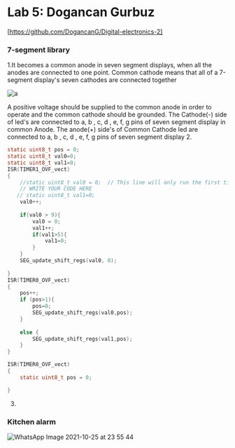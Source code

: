 # Lab 5: Dogancan Gurbuz



   [https://github.com/DogancanG/Digital-electronics-2]


### 7-segment library

1.It becomes a common anode in seven segment displays, when all the anodes are connected to one point. Common cathode means that all of a 7-segment display's seven cathodes are connected together 



![a](https://user-images.githubusercontent.com/91128817/138772391-4bbb4eb7-4b0d-40ca-8b38-c692fb858bd8.png)





A positive voltage should be supplied to the common anode in order to operate
and the common cathode should be grounded. The Cathode(-) side of led's are
connected to a, b , c, d , e, f, g pins of seven segment display in common Anode.
The anode(+) side's of Common Cathode led are connected to a, b , c, d , e, f, g pins
of seven segment display
2.
```c
static uint8_t pos = 0;
static uint8_t val0=0;
static uint8_t val1=0;
ISR(TIMER1_OVF_vect)
{
    //static uint8_t val0 = 0;  // This line will only run the first time
    // WRITE YOUR CODE HERE
   // static uint8_t val1=0;  
    val0++;
	
    if(val0 > 9){
		val0 = 0;
		val1++;
		if(val1>5){
			val1=0;
		}
	}
	SEG_update_shift_regs(val0, 0);
	
}
ISR(TIMER0_OVF_vect)
{
	pos++;
	if (pos>1){
		pos=0;
		SEG_update_shift_regs(val0,pos);
	}
	
	else {
		SEG_update_shift_regs(val1,pos);
	}
}

ISR(TIMER0_OVF_vect)
{
    static uint8_t pos = 0;

}
```
3.





### Kitchen alarm

![WhatsApp Image 2021-10-25 at 23 55 44](https://user-images.githubusercontent.com/91128817/138776671-2eda179b-e240-4c4c-929a-7c3c974e81b4.jpeg)

